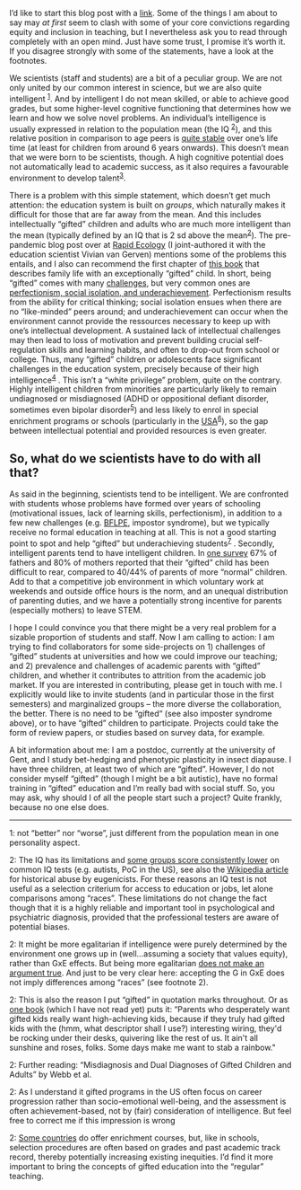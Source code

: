 I’d like to start this blog post with a [link](https://theoatmeal.com/comics/believe). Some of the things I am about to say may *at first* seem to clash with some of your core convictions regarding equity and inclusion in teaching, but I nevertheless ask you to read through completely with an open mind. Just have some trust, I promise it’s worth it. If you disagree strongly with some of the statements, have a look at the footnotes.


We scientists (staff and students) are a bit of a peculiar group. We are not only united by our common interest in science, but we are also quite intelligent <sup>[1](#footnote1)</sup>. And by intelligent I do not mean skilled, or able to achieve good grades, but some higher-level cognitive functioning that determines how we learn and how we solve novel problems. An individual’s intelligence is usually expressed in relation to the population mean (the IQ <sup>[2](#footnote2)</sup>), and this relative position in comparison to age peers is [quite stable](https://en.wikipedia.org/wiki/Intelligence_quotient#Age) over one’s life time (at least for children from around 6 years onwards). This doesn’t mean that we were born to be scientists, though. A high cognitive potential does not automatically lead to academic success, as it also requires a favourable environment to develop talent<sup>[3](#footnote3)</sup>.

There is a problem with this simple statement, which doesn’t get much attention: the education system is built on *groups*, which naturally makes it difficult for those that are far away from the mean. And this includes intellectually “gifted” children and adults who are much more intelligent than the mean (typically defined by an IQ that is 2 sd above the mean<sup>[2](#footnote2)</sup>). The pre-pandemic blog post over at [Rapid Ecology](https://rapidecology.com/2020/03/03/highly-intelligent-students-staff-and-their-bright-children/) (I joint-authored it with the education scientist Vivian van Gerven) mentions some of the problems this entails, and I also can recommend the first chapter of [this book](https://books.google.be/books?id=RnWY5TCJr1QC&pg=PA8&hl=de&source=gbs_toc_r&cad=4#v=onepage&q&f=false) that describes family life with an exceptionally “gifted” child. In short, being “gifted” comes with many [challenges](http://positivedisintegration.com/Delisle1986.pdf), but very common ones are [perfectionism, social isolation, and underachievement](https://en.wikipedia.org/wiki/Intellectual_giftedness#Social_and_emotional_issues). 
Perfectionism results from the ability for critical thinking; social isolation ensues when there are no “like-minded” peers around; and underachievement can occur when the environment cannot provide the ressources necessary to keep up with one’s intellectual development.  A sustained lack of intellectual challenges may then lead to loss of motivation and prevent building crucial self-regulation skills and learning habits, and often to drop-out from school or college. Thus, many “gifted” children or adolescents face significant challenges in the education system, precisely because of their high intelligence<sup>[4](#footnote4)</sup> . 
This isn’t a “white privilege” problem, quite on the contrary. Highly intelligent children from minorities are particularly likely to remain undiagnosed or misdiagnosed (ADHD or oppositional defiant disorder, sometimes even bipolar disorder<sup>[5](#footnote5)</sup>) and less likely to enrol in special enrichment programs or schools (particularly in the [USA](https://www.nagc.org/about-nagc/media/press-releases/reframe-problem-challenge-find-ways-expand-gifted-education-services)<sup>[6](#footnote6)</sup>), so the gap between intellectual potential and provided resources is even greater.
## So, what do we scientists have to do with all that? 

As said in the beginning, scientists tend to be intelligent. We are confronted with students whose problems have formed over years of schooling (motivational issues, lack of learning skills, perfectionism), in addition to a few new challenges (e.g. [BFLPE](https://en.wikipedia.org/wiki/Big-fish%E2%80%93little-pond_effect), impostor syndrome), but we typically receive no formal education in teaching at all. This is not a good starting point to spot and help “gifted” but underachieving students<sup>[7](#footnote7)</sup> . 
Secondly, intelligent parents tend to have intelligent children. In [one survey](http://dx.doi.org/10.1177/0016986209334962) 67% of fathers and 80% of mothers reported that their “gifted” child has been difficult to rear, compared to 40/44% of parents of more “normal” children. Add to that a competitive job environment in which voluntary work at weekends and outside office hours is the norm, and an unequal distribution of parenting duties, and we have a potentially strong incentive for parents (especially mothers) to leave STEM. 

I hope I could convince you that there might be a very real problem for a sizable proportion of students and staff. Now I am calling to action: I am trying to find collaborators for some side-projects on 1) challenges of “gifted” students at universities and how we could improve our teaching; and 2) prevalence and challenges of academic parents with “gifted” children, and whether it contributes to attrition from the academic job market.
If you are interested in contributing, please get in touch with me. I explicitly would like to invite students (and in particular those in the first semesters) and marginalized groups – the more diverse the collaboration, the better. There is no need to be “gifted“ (see also imposter syndrome above), or to have “gifted” children to participate. Projects could take the form of review papers, or studies based on survey data, for example.

A bit information about me: I am a postdoc, currently at the university of Gent, and I study bet-hedging and phenotypic plasticity in insect diapause. I have three children, at least two of which are “gifted”. However, I do not consider myself “gifted” (though I might be a bit autistic), have no formal training in “gifted” education and I’m really bad with social stuff. So, you may ask, why should I of all the people start such a project? Quite frankly, because no one else does.  


----------------
<a name="footnote1">1</a>: not “better” nor “worse”, just different from the population mean in one personality aspect. 

<a name="footnote2">2</a>: The IQ has its limitations and [some groups score consistently lower](https://en.wikipedia.org/wiki/Intelligence:_Knowns_and_Unknowns) on common IQ tests (e.g. autists, PoC in the US), see also the [Wikipedia article](https://en.wikipedia.org/wiki/Intelligence_quotient) for historical abuse by eugenicists. For these reasons an IQ test is not useful as a selection criterium for access to education or jobs, let alone comparisons among “races”. These limitations do not change the fact though that it is a highly reliable and important tool in psychological and psychiatric diagnosis, provided that the professional testers are aware of potential biases.

<a name="footnote3">2</a>: It might be more egalitarian if intelligence were purely determined by the environment one grows up in (well…assuming a society that values equity), rather than GxE effects. But being more egalitarian [does not make an argument true](https://en.wikipedia.org/wiki/The_Mismeasure_of_Man#Criticism). And just to be very clear here: accepting the G in GxE does not imply differences among “races” (see footnote 2).

<a name="footnote4">2</a>: This is also the reason I put “gifted” in quotation marks throughout. Or as [one book](https://www.amazon.com/This-Gift-Can-Send-Back/dp/0615648789) (which I have not read yet) puts it: “Parents who desperately want gifted kids really want high-achieving kids, because if they truly had gifted kids with the (hmm, what descriptor shall I use?) interesting wiring, they'd be rocking under their desks, quivering like the rest of us. It ain't all sunshine and roses, folks. Some days make me want to stab a rainbow."

<a name="footnote5">2</a>: Further reading: “Misdiagnosis and Dual Diagnoses of Gifted Children and Adults” by Webb et al.

<a name="footnote6">2</a>: As I understand it gifted programs in the US often focus on career progression rather than socio-emotional well-being, and the assessment is often achievement-based, not by (fair) consideration of intelligence. But feel free to correct me if this impression is wrong

<a name="footnote7">2</a>: [Some countries](https://www.springer.com/gp/book/9783319129181) do offer enrichment courses, but, like in schools, selection procedures are often based on grades and past academic track record, thereby potentially increasing existing inequities. I’d find it more important to bring the concepts of gifted education into the “regular” teaching.